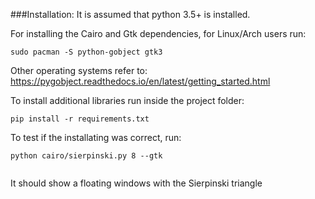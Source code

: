 ###Installation:
It is assumed that python 3.5+ is installed.

For installing the Cairo and Gtk dependencies, for Linux/Arch users run:
```
sudo pacman -S python-gobject gtk3
```
Other operating systems refer to: https://pygobject.readthedocs.io/en/latest/getting_started.html

To install additional libraries run inside the project folder:
```
pip install -r requirements.txt 
```

To test if the installating was correct, run:
```
python cairo/sierpinski.py 8 --gtk
 
```
It should show a floating windows with the Sierpinski triangle